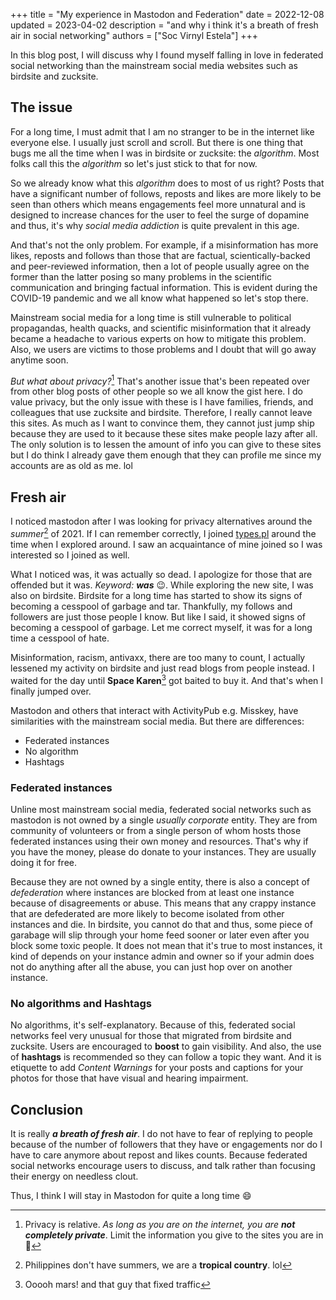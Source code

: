 +++
title = "My experience in Mastodon and Federation"
date = 2022-12-08
updated = 2023-04-02
description = "and why i think it's a breath of fresh air in social networking"
authors = ["Soc Virnyl Estela"]
+++

In this blog post, I will discuss why I found myself falling in love in federated social networking than the mainstream social media websites such as birdsite and zucksite.

## The issue

For a long time, I must admit that I am no stranger to be in the internet like everyone else. I usually just scroll and scroll. But there is one thing that bugs me all the time
when I was in birdsite or zucksite: the _algorithm_. Most folks call this the _algorithm_ so let's just stick to that for now.

So we already know what this _algorithm_ does to most of us right? Posts that have a significant number of follows, reposts and likes are more likely to be seen than others which means
engagements feel more unnatural and is designed to increase chances for the user to feel the surge of dopamine and thus, it's why _social media addiction_ is quite prevalent in this age.

And that's not the only problem. For example, if a misinformation has more likes, reposts and follows than those that are factual, scientically-backed and peer-reviewed information, then a lot of people usually 
agree on the former than the latter posing so many problems in the scientific communication and bringing factual information. This is evident during the COVID-19 pandemic and we all know what happened so let's stop there.

Mainstream social media for a long time is still vulnerable to political propagandas, health quacks, and scientific misinformation that it already became a headache to various experts on how to mitigate this problem.
Also, we users are victims to those problems and I doubt that will go away anytime soon.

_But what about privacy?_[^peevacy] That's another issue that's been repeated over from other blog posts of other people so we all know the gist here. I do value privacy, but the only issue with these is I have families, friends, and colleagues that use zucksite and birdsite.
Therefore, I really cannot leave this sites. As much as I want to convince them, they cannot just jump ship because they are used to it because these sites make people lazy after all. The only solution is to
lessen the amount of info you can give to these sites but I do think I already gave them enough that they can profile me since my accounts are as old as me. lol

## Fresh air

I noticed mastodon after I was looking for privacy alternatives around the _summer_[^summer] of 2021. If I can remember correctly, I joined
[types.pl](https://types.pl) around the time when I explored around. I saw an acquaintance of mine joined so I was interested so I joined as well.

What I noticed was, it was actually so dead. I apologize for those that are offended but it was. _Keyword: **was**_ 😉. While exploring the new site, I was also on birdsite.
Birdsite for a long time has started to show its signs of becoming a cesspool of garbage and tar. Thankfully, my follows and followers are just those people
I know. But like I said, it showed signs of becoming a cesspool of garbage. Let me correct myself, it was for a long time a cesspool of hate. 

Misinformation, racism, antivaxx, there are too many to count, I actually lessened my activity on birdsite and just read blogs from people instead. I waited for the day until **Space Karen**[^spacekaren]
got baited to buy it. And that's when I finally jumped over.

Mastodon and others that interact with ActivityPub e.g. Misskey, have similarities with the mainstream social media. But there are differences:

- Federated instances
- No algorithm
- Hashtags

### Federated instances

Unline most mainstream social media, federated social networks such as mastodon is not owned by a single _usually corporate_ entity. They are from community of volunteers or from a single person
of whom hosts those federated instances using their own money and resources. That's why if you have the money, please do donate to your instances. They are usually doing it for free.

Because they are not owned by a single entity, there is also a concept of _defederation_ where instances are blocked from at least one instance because of disagreements or abuse. This means that
any crappy instance that are defederated are more likely to become isolated from other instances and die. In birdsite, you cannot do that and thus, some piece of garabage will slip through your home feed sooner or later
even after you block some toxic people. It does not mean that it's true to most instances, it kind of depends on your instance admin and owner so if your admin does not 
do anything after all the abuse, you can just hop over on another instance.

### No algorithms and Hashtags

No algorithms, it's self-explanatory. Because of this, federated social networks feel very unusual for those that migrated from birdsite and zucksite.
Users are encouraged to **boost** to gain visibility. And also, the use of **hashtags** is recommended so they can follow a topic they want. And it is etiquette to add _Content Warnings_
for your posts and captions for your photos for those that have visual and hearing impairment.

## Conclusion

It is really ***a breath of fresh air***. I do not have to fear of replying to people because of the number of followers that they have or engagements nor do I have to care
anymore about repost and likes counts. Because federated social networks encourage users to discuss, and talk rather than focusing their energy on needless clout.

Thus, I think I will stay in Mastodon for quite a long time 😄

[^peevacy]: Privacy is relative. _As long as you are on the internet, you are **not completely private**_. Limit the information you give to the sites you are in 🙂

[^summer]: Philippines don't have summers, we are a **tropical country**. lol

[^spacekaren]: Ooooh mars! and that guy that fixed traffic
